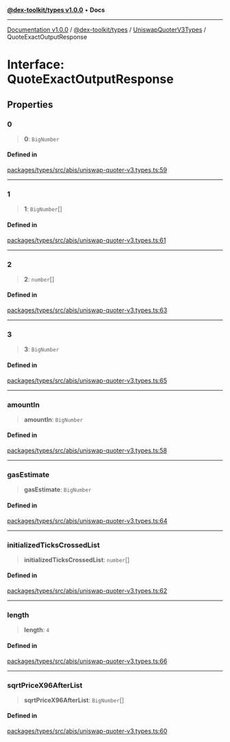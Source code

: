 [**@dex-toolkit/types v1.0.0**](../../../README.md) • **Docs**

***

[Documentation v1.0.0](../../../../../packages.md) / [@dex-toolkit/types](../../../README.md) / [UniswapQuoterV3Types](../README.md) / QuoteExactOutputResponse

# Interface: QuoteExactOutputResponse

## Properties

### 0

> **0**: `BigNumber`

#### Defined in

[packages/types/src/abis/uniswap-quoter-v3.types.ts:59](https://github.com/niZmosis/dex-toolkit/blob/3d8b41b44787b30fbea5de3ab4737662ffb61bc8/packages/types/src/abis/uniswap-quoter-v3.types.ts#L59)

***

### 1

> **1**: `BigNumber`[]

#### Defined in

[packages/types/src/abis/uniswap-quoter-v3.types.ts:61](https://github.com/niZmosis/dex-toolkit/blob/3d8b41b44787b30fbea5de3ab4737662ffb61bc8/packages/types/src/abis/uniswap-quoter-v3.types.ts#L61)

***

### 2

> **2**: `number`[]

#### Defined in

[packages/types/src/abis/uniswap-quoter-v3.types.ts:63](https://github.com/niZmosis/dex-toolkit/blob/3d8b41b44787b30fbea5de3ab4737662ffb61bc8/packages/types/src/abis/uniswap-quoter-v3.types.ts#L63)

***

### 3

> **3**: `BigNumber`

#### Defined in

[packages/types/src/abis/uniswap-quoter-v3.types.ts:65](https://github.com/niZmosis/dex-toolkit/blob/3d8b41b44787b30fbea5de3ab4737662ffb61bc8/packages/types/src/abis/uniswap-quoter-v3.types.ts#L65)

***

### amountIn

> **amountIn**: `BigNumber`

#### Defined in

[packages/types/src/abis/uniswap-quoter-v3.types.ts:58](https://github.com/niZmosis/dex-toolkit/blob/3d8b41b44787b30fbea5de3ab4737662ffb61bc8/packages/types/src/abis/uniswap-quoter-v3.types.ts#L58)

***

### gasEstimate

> **gasEstimate**: `BigNumber`

#### Defined in

[packages/types/src/abis/uniswap-quoter-v3.types.ts:64](https://github.com/niZmosis/dex-toolkit/blob/3d8b41b44787b30fbea5de3ab4737662ffb61bc8/packages/types/src/abis/uniswap-quoter-v3.types.ts#L64)

***

### initializedTicksCrossedList

> **initializedTicksCrossedList**: `number`[]

#### Defined in

[packages/types/src/abis/uniswap-quoter-v3.types.ts:62](https://github.com/niZmosis/dex-toolkit/blob/3d8b41b44787b30fbea5de3ab4737662ffb61bc8/packages/types/src/abis/uniswap-quoter-v3.types.ts#L62)

***

### length

> **length**: `4`

#### Defined in

[packages/types/src/abis/uniswap-quoter-v3.types.ts:66](https://github.com/niZmosis/dex-toolkit/blob/3d8b41b44787b30fbea5de3ab4737662ffb61bc8/packages/types/src/abis/uniswap-quoter-v3.types.ts#L66)

***

### sqrtPriceX96AfterList

> **sqrtPriceX96AfterList**: `BigNumber`[]

#### Defined in

[packages/types/src/abis/uniswap-quoter-v3.types.ts:60](https://github.com/niZmosis/dex-toolkit/blob/3d8b41b44787b30fbea5de3ab4737662ffb61bc8/packages/types/src/abis/uniswap-quoter-v3.types.ts#L60)
